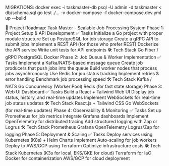 MIGRATIONS: docker exec -i taskmaster-db psql -U admin -d taskmaster < db/schema.sql
go test ./... -v
docker-compose -f docker-compose.dev.yml up --build

📌 Project Roadmap: Task Master - Scalable Job Processing System
Phase 1: Project Setup & API Development
✅ Tasks
 Initialize a Go project with proper module structure
 Set up PostgreSQL for job storage
 Create a gRPC API to submit jobs
 Implement a REST API (for those who prefer REST)
 Dockerize the API service
 Write unit tests for API endpoints
🛠 Tech Stack
Go Fiber / gRPC
PostgreSQL
Docker
Phase 2: Job Queue & Worker Implementation
✅ Tasks
 Implement a Kafka/NATS-based message queue
 Create job producers that push jobs into the queue
 Build worker nodes that process jobs asynchronously
 Use Redis for job status tracking
 Implement retries & error handling
 Benchmark job processing speed
🛠 Tech Stack
Kafka / NATS
Go Concurrency (Worker Pool)
Redis (for fast state storage)
Phase 3: Web UI Dashboard
✅ Tasks
 Build a React + Tailwind Web UI
 Display job status, history, and real-time updates
 Implement WebSockets for real-time job status updates
🛠 Tech Stack
React.js + Tailwind CSS
Go WebSockets (for real-time updates)
Phase 4: Observability & Monitoring
✅ Tasks
 Set up Prometheus for job metrics
 Integrate Grafana dashboards
 Implement OpenTelemetry for distributed tracing
 Add structured logging with Zap or Logrus
🛠 Tech Stack
Prometheus
Grafana
OpenTelemetry
Logrus/Zap for logging
Phase 5: Deployment & Scaling
✅ Tasks
 Deploy services using Kubernetes (K8s) + Helm Charts
 Implement Auto-scaling for job workers
 Deploy to AWS/GCP using Terraform
 Optimize infrastructure costs
🛠 Tech Stack
Kubernetes (K3s for local, EKS/GKE for cloud)
Terraform for IaC
Docker for containerization
AWS/GCP for cloud deployment